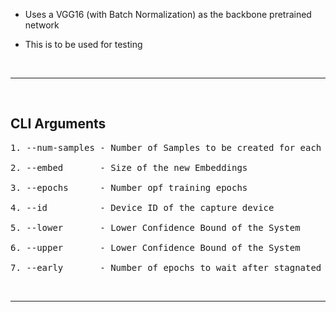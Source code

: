 - Uses a VGG16 (with Batch Normalization) as the backbone pretrained network

- This is to be used for testing

&nbsp;

---

&nbsp;

## **CLI Arguments**

<pre>
1. --num-samples - Number of Samples to be created for each class in the Dataset

2. --embed       - Size of the new Embeddings

3. --epochs      - Number opf training epochs

4. --id          - Device ID of the capture device

5. --lower       - Lower Confidence Bound of the System

6. --upper       - Lower Confidence Bound of the System

7. --early       - Number of epochs to wait after stagnated validation metrics before stopping the training
</pre>

&nbsp;

---